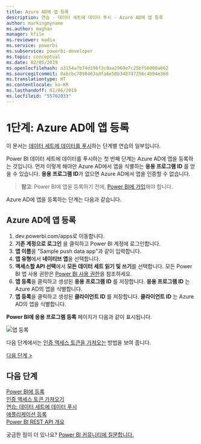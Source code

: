 ```yaml
---
title: Azure AD에 앱 등록
description: 연습 - 데이터 세트에 데이터 푸시 - Azure AD에 앱 등록
author: markingmyname
ms.author: maghan
manager: kfile
ms.reviewer: madia
ms.service: powerbi
ms.subservice: powerbi-developer
ms.topic: conceptual
ms.date: 02/05/2019
ms.openlocfilehash: a3154a7b74d196f3c0aa2969e7c25bf56000a662
ms.sourcegitcommit: 0abcbc7898463adfa6e50b348747256c4b94e360
ms.translationtype: HT
ms.contentlocale: ko-KR
ms.lasthandoff: 02/06/2019
ms.locfileid: "55762033"
---
```

# <a name="step-1-register-an-app-with-azure-ad"></a>1단계: Azure AD에 앱 등록

이 문서는 [데이터 세트에 데이터를 푸시](walkthrough-push-data.md)하는 단계별 연습의 일부입니다.

Power BI 데이터 세트에 데이터를 푸시하는 첫 번째 단계는 Azure AD에 앱을 등록하는 것입니다. 먼저 이렇게 해야만 Azure AD에서 앱을 식별하는 **응용 프로그램 ID** 를 얻을 수 있습니다. **응용 프로그램 ID**가 없으면 Azure AD에서 앱을 인증할 수 없습니다.

> **참고**: Power BI에 앱을 등록하기 전에, [Power BI에 가입](create-an-azure-active-directory-tenant.md)해야 합니다.

Azure AD에 앱을 등록하는 단계는 다음과 같습니다.

## <a name="register-an-app-in-azure-ad"></a>Azure AD에 앱 등록

1. dev.powerbi.com/apps로 이동합니다.
2. **기존 계정으로 로그인** 을 클릭하고 Power BI 계정에 로그인합니다.
3. **앱 이름**을 "Sample push data app"과 같이 입력합니다.
4. **앱 유형**에서 **네이티브 앱**을 선택합니다.
5. **액세스할 API 선택**에서 **모든 데이터 세트 읽기 및 쓰기**를 선택합니다. 모든 Power BI 앱 사용 권한은 [Power BI 사용 권한](power-bi-permissions.md)을 참조하세요.
6. **앱 등록**을 클릭하고 생성된 **응용 프로그램 ID** 를 저장합니다. **응용 프로그램 ID** 는 Azure AD의 앱을 식별합니다.
7. **앱 등록**을 클릭하고 생성된 **클라이언트 ID** 를 저장합니다. **클라이언트 ID** 는 Azure AD의 앱을 식별합니다.

**Power BI에 응용 프로그램 등록** 페이지가 다음과 같이 표시됩니다.

![앱 등록](media/walkthrough-push-data-register-app-with-azure-ad/powerbi-developer-sample-register-app.png)

다음 단계에서는 [인증 액세스 토큰을 가져오는](walkthrough-push-data-get-token.md) 방법을 보여 줍니다.

[다음 단계 >](walkthrough-push-data-get-token.md)

## <a name="next-steps"></a>다음 단계

[Power BI에 등록](create-an-azure-active-directory-tenant.md)  
[인증 액세스 토큰 가져오기](walkthrough-push-data-get-token.md)  
[연습: 데이터 세트에 데이터 푸시](walkthrough-push-data.md)  
[애플리케이션 등록](register-app.md)  
[Power BI REST API 개요](overview-of-power-bi-rest-api.md)  

궁금한 점이 더 있나요? [Power BI 커뮤니티에 질문합니다.](http://community.powerbi.com/)
